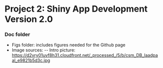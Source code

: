 # Project 2: Shiny App Development Version 2.0

### Doc folder

- Figs folder: includes figures needed for the Github page
- Image sources:
-- Intro picture: https://d2vry01uvf8h31.cloudfront.net/_processed_/5/b/csm_DB_laadpaal_e9821b5d3c.jpg

